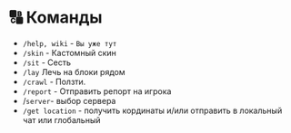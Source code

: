 # 🔠 Команды

* `/help, wiki` - `Вы уже тут`
* `/skin` - Кастомный скин
* `/sit` - Сесть
* `/lay` Лечь на блоки рядом
* `/crawl` - Ползти.
* `/report` - Отправить репорт на игрока
* /`server`- выбор сервера
* `/get location` - получить кординаты и/или отправить в локальный чат или глобальный

